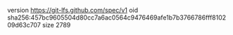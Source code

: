 version https://git-lfs.github.com/spec/v1
oid sha256:457bc9605504d80cc7a6ac0564c9476469afe1b7b3766786fff810209d63c707
size 2789
